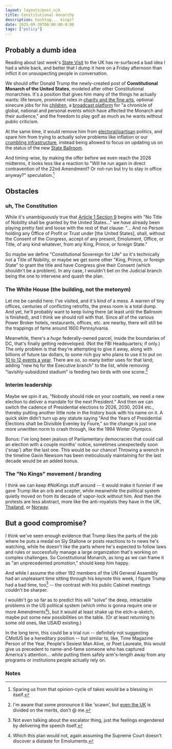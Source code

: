 ```yaml
---
layout: layouts/post.njk
title: Constitutional monarchy
description: hashtag... kings?
date: 2025-09-30T00:00:00-8:00
tags: ["policy"]
---
```


## Probably a dumb idea

Reading about last week's [State Visit](https://www.reuters.com/world/uk/trump-hails-uk-special-relationship-he-revels-pomp-historic-state-visit-2025-09-17/) to the UK has re-surfaced a bad idea I had a while back, and better that I dump it here on a Friday afternoon than inflict it on unsuspecting people in conversation.

We should offer Donald Trump the newly-created post of **Constitutional Monarch of the United States**, modeled after other Constitutional monarchies. It's a position that gives him many of the things he actually wants: life tenure, prominent roles in [charity and the fine arts](https://www.nbcwashington.com/news/local/kennedy-center-president-departs-after-trump-becomes-board-of-trustees-chair/3843347/), optional sinecure jobs for his [children](https://en.wikipedia.org/wiki/Megxit), a [broadcast platform](https://www.royal.uk/the-christmas-broadcast) for "a chronicle of global, national and personal events which have affected the Monarch and their audience," and the freedom to play golf as much as he wants without public criticism.

At the same time, it would remove him from [electoral/partisan](https://time.com/6982130/british-royal-family-vote-general-election-crown-politics/) politics, and spare him from trying to actually solve problems like inflation or our [crumbling infrastructure](https://www.nytimes.com/2019/05/22/us/politics/trump-infrastructure-week.html), instead being allowed to focus on updating us on the status of the new [State Ballroom](https://en.wikipedia.org/wiki/White_House_State_Ballroom).

And timing-wise, by making the offer before we even reach the 2026 midterms, it looks less like a reaction to "Will he run again in direct contravention of the 22nd Amendment? Or not-run but try to stay in office anyway?" speculation.[^1]

## Obstacles

### uh, The Constitution

While it's unambiguously true that [Article 1 Section 9](https://constitutioncenter.org/the-constitution/full-text) begins with "No Title of Nobility shall be granted by the United States..." we *have* already been playing pretty fast and loose with the rest of that clause: "... And no Person holding any Office of Profit or Trust under [the United States], shall, without the Consent of the Congress, accept of any present, Emolument, Office, or Title, of any kind whatever, from any King, Prince, or foreign State."

So maybe we define "Constitutional Sovereign for Life" so it's technically not a Title of Nobility, or maybe we get some other "King, Prince, or foreign State" to grant the title and have Congress give their Consent (which shouldn't be a problem). In any case, I wouldn't bet on the Judicial branch being the one to intervene and quash the plan.

### The White House (the building, not the metonym)

Let me be candid here: I've visited, and it's kind of a mess. A warren of tiny offices, centuries of conflicting retrofits, the press room is a total dump. And yet, he'll probably want to keep living there (at least until the Ballroom is finished), and I think we should roll with that. Since all of the various Power Broker hotels, restaurants, offices, etc. are nearby, there will still be the trappings of fame around 1600 Pennsylvania.

Meanwhile, there's a *huge* federally-owned parcel, inside the boundaries of DC, that's finally getting redeveloped. (Not the FBI Headquarters; if only.) The only problem is that they're attempting to give it away, along with billions of future tax dollars, to some rich guy who plans to use it to put on [10 to 12 events a year](https://www.fieldofschemes.com/2025/09/22/23165/how-does-the-commanders-stadium-deal-suck-let-defector-count-the-ways/). There are *so, so* many better uses for that land; adding "new hq for the Executive branch" to the list, while removing "lavishly-subsidized stadium" is feeding two birds with one scone.[^2]

### Interim leadership

Maybe we spin it as, "Nobody should ride on your coattails, we need a new election to deliver a mandate for the next President." And then we can switch the cadence of Presidential elections to 2026, 2030, 2034 etc., thereby putting another little note in the history book with his name on it. A quick skim didn't turn up any statute saying "And the Years of Presidential Elections shalt be Divisible Evenley by Foure," so the change is just one more unwritten norm to crash through, like the 1994 Winter Olympics.

Bonus: I've long been jealous of Parliamentary democracies that could call an election with a couple months' notice, sometimes unexpectedly soon ('snap') after the last one. This would be our chance! Throwing a wrench in the timeline Gavin Newsom has been meticulously maintaining for the last decade would be an added bonus.

### The "No Kings" movement / branding

I think we can keep #NoKings stuff around -- it would make it funnier if we gave Trump like an orb and scepter, while meanwhile the political system quietly moved on from its decade of vapor-lock without him. And then the protests are less abstract, more like the anti-royalists  they have in the UK, [Thailand](https://en.wikipedia.org/wiki/2020%E2%80%932021_Thai_protests), or [Norway](https://en.wikipedia.org/wiki/Republicanism_in_Norway).

## But a good compromise?

I think we've seen enough evidence that Trump likes the parts of the job where he puts a medal on Sly Stallone or posts reactions to tv news he's watching, while he doesn't like the parts where he's expected to follow laws and rules or successfully manage a large organization that's working on complex challenges. So Constitutional Monarch, as long as we can frame it as "an unprecedented promotion," should keep him happy.

And while I assume the other 192 members of the UN General Assembly had an unpleasant time sitting through his keynote this week, I figure Trump had a bad time, too[^3] -- the contrast with his public Cabinet meetings couldn't be sharper.

I wouldn't go so far as to predict this will "solve" the deep, intractable problems in the US political system (which imho is gonna require one or more Amendments[^4]), but it would at least shake up the etch-a-sketch, maybe put some new possibilities on the table. (Or at least returning to some old ones, like USAID existing.)

In the long term, this could be a trial run -- definitely not suggesting CMotUS be a hereditary position -- but similar to, like, Time Magazine Person of the Year, People's Sexiest Man Alive, or Poet Laureate, this would give us precedent to name-and-fame someone who has captured America's attention... while putting them safely arm's-length away from any programs or institutions people actually rely on.

### Notes

[^1]:  Sparing us from that opinion-cycle of takes would be a blessing in itself.

[^2]: I'm aware that some pronounce it like 'scawn', but [even the UK](https://yougov.co.uk/society/articles/50339-the-scone-pronunciation-map-of-britain) is divided on the merits, don't @ me.

[^3]: Not even talking about the escalator thing, just the feelings engendered by delivering the speech itself.

[^4]: Which this plan would not, again assuming the Supreme Court doesn't discover a distaste for Emoluments.